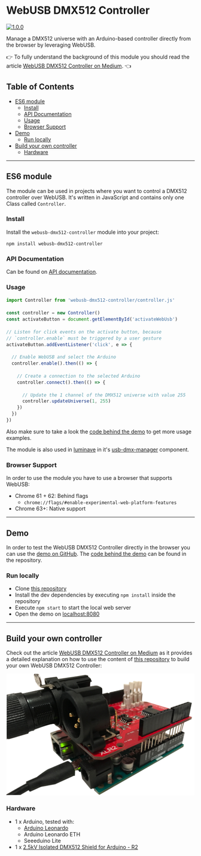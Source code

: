 # WebUSB DMX512 Controller

[![1.0.0](https://img.shields.io/badge/Stable-1.0.0-00f557.svg?style=flat)](https://github.com/NERDDISCO/webusb-dmx512-controller/releases/tag/1.0.0)

Manage a DMX512 universe with an Arduino-based controller directly from the browser by leveraging WebUSB.

👉 To fully understand the background of this module you should read the article [WebUSB DMX512 Controller on Medium](). 👈

## Table of Contents

<!-- toc -->

- [ES6 module](#es6-module)
  * [Install](#install)
  * [API Documentation](#api-documentation)
  * [Usage](#usage)
  * [Browser Support](#browser-support)
- [Demo](#demo)
  * [Run locally](#run-locally)
- [Build your own controller](#build-your-own-controller)
  * [Hardware](#hardware)

<!-- tocstop -->

---

## ES6 module

The module can be used in projects where you want to control a DMX512 controller over WebUSB. It's written in JavaScript and contains only one Class called `Controller`.

### Install

Install the `webusb-dmx512-controller` module into your project:

```
npm install webusb-dmx512-controller
```


### API Documentation

Can be found on [API documentation](docs/API.md).


### Usage

```javascript
import Controller from 'webusb-dmx512-controller/controller.js'

const controller = new Controller()
const activateButton = document.getElementById('activateWebUsb')

// Listen for click events on the activate button, because
// `controller.enable` must be triggered by a user gesture
activateButton.addEventListener('click', e => {

  // Enable WebUSB and select the Arduino
  controller.enable().then(() => {

    // Create a connection to the selected Arduino
    controller.connect().then(() => {

      // Update the 1 channel of the DMX512 universe with value 255
      controller.updateUniverse(1, 255)
    })
  })
})
```

Also make sure to take a look the [code behind the demo](#demo) to get more usage examples.

The module is also used in [luminave](https://github.com/NERDDISCO/luminave) in it's [usb-dmx-manager](https://github.com/NERDDISCO/luminave/blob/master/src/components/usb-dmx-manager/index.js) component.


### Browser Support

In order to use the module you have to use a browser that supports WebUSB:

* Chrome 61 + 62: Behind flags
  * `chrome://flags/#enable-experimental-web-platform-features`
* Chrome 63+: Native support

---

## Demo

In order to test the WebUSB DMX512 Controller directly in the browser you can use the [demo on GitHub](https://nerddisco.github.io/webusb-dmx512-controller). The [code behind the demo](https://github.com/NERDDISCO/webusb-dmx512-controller/tree/master/demo) can be found in the repository.

### Run locally

* Clone [this repository](https://github.com/NERDDISCO/webusb-dmx512-controller)
* Install the dev dependencies by executing `npm install` inside the repository
* Execute `npm start` to start the local web server
* Open the demo on [localhost:8080](http://localhost:8080)

---

## Build your own controller

Check out the article [WebUSB DMX512 Controller on Medium]() as it provides a detailed explanation on how to use the content of [this repository](https://github.com/NERDDISCO/webusb-dmx512-controller) to build your own WebUSB DMX512 Controller:

![Arduino Leonardo with DMX512 shield attached](https://github.com/NERDDISCO/webusb-dmx512-controller/raw/master/docs/images/webusb_dmx512_controller.jpg)

### Hardware

* 1 x Arduino, tested with:
  * [Arduino Leonardo](https://store.arduino.cc/arduino-leonardo-with-headers)
  * Arduino Leonardo ETH
  * Seeeduino Lite
* 1 x [2.5kV Isolated DMX512 Shield for Arduino - R2](https://www.tindie.com/products/Conceptinetics/25kv-isolated-dmx-512-shield-for-arduino-r2/)
